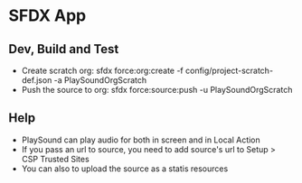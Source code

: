 # SFDX  App

## Dev, Build and Test
- Create scratch org: sfdx force:org:create -f config/project-scratch-def.json -a PlaySoundOrgScratch
- Push the source to org: sfdx force:source:push -u PlaySoundOrgScratch

## Help
- PlaySound can play audio for both in screen and in Local Action
- If you pass an url to source, you need to add source's url to Setup > CSP Trusted Sites
- You can also to upload the source as a statis resources
